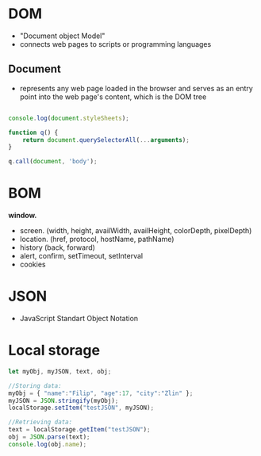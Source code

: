 # DOM
* "Document object Model"
* connects web pages to scripts or programming languages

## Document

*  represents any web page loaded in the browser and serves as an entry point into the web page's content, which is the DOM tree


```js

console.log(document.styleSheets);

function q() {
    return document.querySelectorAll(...arguments);
}

q.call(document, 'body');

```





# BOM
**window.**
* screen. (width, height, availWidth, availHeight, colorDepth, pixelDepth)
* location. (href, protocol, hostName, pathName)
* history (back, forward)
* alert, confirm, setTimeout, setInterval
* cookies

# JSON
* JavaScript Standart Object Notation


# Local storage
```javascript
let myObj, myJSON, text, obj;

//Storing data:
myObj = { "name":"Filip", "age":17, "city":"Zlin" };
myJSON = JSON.stringify(myObj);
localStorage.setItem("testJSON", myJSON);

//Retrieving data:
text = localStorage.getItem("testJSON");
obj = JSON.parse(text);
console.log(obj.name);
```
